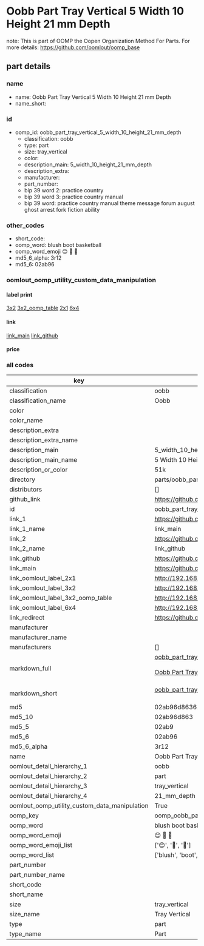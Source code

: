 # Oobb Part Tray Vertical 5 Width 10 Height 21 mm Depth  

note: This is part of OOMP the Oopen Organization Method For Parts. For more details: https://github.com/oomlout/oomp_base

##  part details
  







### name
* name: Oobb Part Tray Vertical 5 Width 10 Height 21 mm Depth
* name_short: 
### id
* oomp_id: oobb_part_tray_vertical_5_width_10_height_21_mm_depth
  * classification: oobb
  * type: part
  * size: tray_vertical
  * color: 
  * description_main: 5_width_10_height_21_mm_depth
  * description_extra: 
  * manufacturer: 
  * part_number: 
  * bip 39 word 2: practice country
  * bip 39 word 3: practice country manual
  * bip 39 word: practice country manual theme message forum august ghost arrest fork fiction ability

### other_codes
* short_code: 
* oomp_word: blush boot basketball
* oomp_word_emoji :blush: :boot: :basketball:
* md5_6_alpha: 3r12
* md5_6: 02ab96






### oomlout_oomp_utility_custom_data_manipulation
#### label print
[3x2](http://192.168.1.245:1112/?label=oomp%203r12)
[3x2_oomp_table](http://192.168.1.108:1112/?label=oomp%203r12)
[2x1](http://192.168.1.242:1112/?label=oomp%203r12)
[6x4](http://192.168.1.55:1112/?label=oomp%203r12)    

#### link

[link_main](https://github.com/oomlout/oomlout_oomp_version_1_messy/tree/main/parts/oobb_part_tray_vertical_5_width_10_height_21_mm_depth) [link_github](https://github.com/oomlout/oomlout_oomp_version_1_messy/tree/main/parts/oobb_part_tray_vertical_5_width_10_height_21_mm_depth)                             

#### price







### all codes 
| key | value |  
| --- | --- |  
| classification | oobb |  
| classification_name | Oobb |  
| color |  |  
| color_name |  |  
| description_extra |  |  
| description_extra_name |  |  
| description_main | 5_width_10_height_21_mm_depth |  
| description_main_name | 5 Width 10 Height 21 mm Depth |  
| description_or_color | 51k |  
| directory | parts/oobb_part_tray_vertical_5_width_10_height_21_mm_depth |  
| distributors | [] |  
| github_link | https://github.com/oomlout/oomlout_oomp_part_src/tree/main/parts/oobb_part_tray_vertical_5_width_10_height_21_mm_depth |  
| id | oobb_part_tray_vertical_5_width_10_height_21_mm_depth |  
| link_1 | https://github.com/oomlout/oomlout_oomp_version_1_messy/tree/main/parts/oobb_part_tray_vertical_5_width_10_height_21_mm_depth |  
| link_1_name | link_main |  
| link_2 | https://github.com/oomlout/oomlout_oomp_version_1_messy/tree/main/parts/oobb_part_tray_vertical_5_width_10_height_21_mm_depth |  
| link_2_name | link_github |  
| link_github | https://github.com/oomlout/oomlout_oomp_version_1_messy/tree/main/parts/oobb_part_tray_vertical_5_width_10_height_21_mm_depth |  
| link_main | https://github.com/oomlout/oomlout_oomp_version_1_messy/tree/main/parts/oobb_part_tray_vertical_5_width_10_height_21_mm_depth |  
| link_oomlout_label_2x1 | http://192.168.1.242:1112/?label=oomp%203r12 |  
| link_oomlout_label_3x2 | http://192.168.1.245:1112/?label=oomp%203r12 |  
| link_oomlout_label_3x2_oomp_table | http://192.168.1.108:1112/?label=oomp%203r12 |  
| link_oomlout_label_6x4 | http://192.168.1.55:1112/?label=oomp%203r12 |  
| link_redirect | https://github.com/oomlout/oomlout_oomp_version_1_messy/tree/main/parts/oobb_part_tray_vertical_5_width_10_height_21_mm_depth |  
| manufacturer |  |  
| manufacturer_name |  |  
| manufacturers | [] |  
| markdown_full | [oobb_part_tray_vertical_5_width_10_height_21_mm_depth](none)<br>[](none)<br>[Oobb Part Tray Vertical 5 Width 10 Height 21 Mm Depth](none)<br><br> |  
| markdown_short | [oobb_part_tray_vertical_5_width_10_height_21_mm_depth](none)<br><br> |  
| md5 | 02ab96d8636181e56ec5fe010ecc454b |  
| md5_10 | 02ab96d863 |  
| md5_5 | 02ab9 |  
| md5_6 | 02ab96 |  
| md5_6_alpha | 3r12 |  
| name | Oobb Part Tray Vertical 5 Width 10 Height 21 mm Depth |  
| oomlout_detail_hierarchy_1 | oobb |  
| oomlout_detail_hierarchy_2 | part |  
| oomlout_detail_hierarchy_3 | tray_vertical |  
| oomlout_detail_hierarchy_4 | 21_mm_depth |  
| oomlout_oomp_utility_custom_data_manipulation | True |  
| oomp_key | oomp_oobb_part_tray_vertical_5_width_10_height_21_mm_depth |  
| oomp_word | blush boot basketball |  
| oomp_word_emoji | :blush: :boot: :basketball: |  
| oomp_word_emoji_list | [':blush:', ':boot:', ':basketball:'] |  
| oomp_word_list | ['blush', 'boot', 'basketball'] |  
| part_number |  |  
| part_number_name |  |  
| short_code |  |  
| short_name |  |  
| size | tray_vertical |  
| size_name | Tray Vertical |  
| type | part |  
| type_name | Part |  
